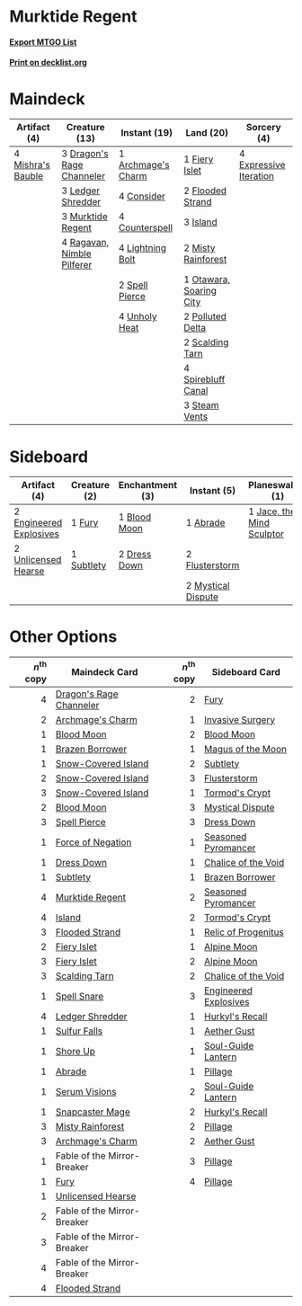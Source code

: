 # Murktide Regent

#### [Export MTGO List](../collection/Murktide%20Regent/Murktide%20Regent.txt)
#### [Print on decklist.org](http://decklist.org/?deckmain=1%09Archmage's%20Charm%0A4%09Consider%0A4%09Counterspell%0A3%09Dragon's%20Rage%20Channeler%0A4%09Expressive%20Iteration%0A1%09Fiery%20Islet%0A2%09Flooded%20Strand%0A3%09Island%0A3%09Ledger%20Shredder%0A4%09Lightning%20Bolt%0A4%09Mishra's%20Bauble%0A2%09Misty%20Rainforest%0A3%09Murktide%20Regent%0A1%09Otawara,%20Soaring%20City%0A2%09Polluted%20Delta%0A4%09Ragavan,%20Nimble%20Pilferer%0A2%09Scalding%20Tarn%0A2%09Spell%20Pierce%0A4%09Spirebluff%20Canal%0A3%09Steam%20Vents%0A4%09Unholy%20Heat&deckside=1%09Abrade%0A1%09Blood%20Moon%0A2%09Dress%20Down%0A2%09Engineered%20Explosives%0A2%09Flusterstorm%0A1%09Fury%0A1%09Jace,%20the%20Mind%20Sculptor%0A2%09Mystical%20Dispute%0A1%09Subtlety%0A2%09Unlicensed%20Hearse)
# Maindeck

|                                        Artifact (4)                                        |                                            Creature (13)                                            |                                        Instant (19)                                         |                                            Land (20)                                             |                                           Sorcery (4)                                           |
|--------------------------------------------------------------------------------------------|-----------------------------------------------------------------------------------------------------|---------------------------------------------------------------------------------------------|--------------------------------------------------------------------------------------------------|-------------------------------------------------------------------------------------------------|
|4 [Mishra's Bauble](http://gatherer.wizards.com/Pages/Card/Details.aspx?multiverseid=122122)|3 [Dragon's Rage Channeler](http://gatherer.wizards.com/Pages/Card/Details.aspx?multiverseid=522197) |1 [Archmage's Charm](http://gatherer.wizards.com/Pages/Card/Details.aspx?multiverseid=463989)|1 [Fiery Islet](http://gatherer.wizards.com/Pages/Card/Details.aspx?multiverseid=464187)          |4 [Expressive Iteration](http://gatherer.wizards.com/Pages/Card/Details.aspx?multiverseid=513678)|
|                                                                                            |3 [Ledger Shredder](http://gatherer.wizards.com/Pages/Card/Details.aspx?multiverseid=555247)         |4 [Consider](http://gatherer.wizards.com/Pages/Card/Details.aspx?multiverseid=534803)        |2 [Flooded Strand](http://gatherer.wizards.com/Pages/Card/Details.aspx?multiverseid=405098)       |                                                                                                 |
|                                                                                            |3 [Murktide Regent](http://gatherer.wizards.com/Pages/Card/Details.aspx?multiverseid=522128)         |4 [Counterspell](http://gatherer.wizards.com/Pages/Card/Details.aspx?multiverseid=699)       |3 [Island](http://gatherer.wizards.com/Pages/Card/Details.aspx?multiverseid=439857)               |                                                                                                 |
|                                                                                            |4 [Ragavan, Nimble Pilferer](http://gatherer.wizards.com/Pages/Card/Details.aspx?multiverseid=522214)|4 [Lightning Bolt](http://gatherer.wizards.com/Pages/Card/Details.aspx?multiverseid=806)     |2 [Misty Rainforest](http://gatherer.wizards.com/Pages/Card/Details.aspx?multiverseid=405102)     |                                                                                                 |
|                                                                                            |                                                                                                     |2 [Spell Pierce](http://gatherer.wizards.com/Pages/Card/Details.aspx?multiverseid=425876)    |1 [Otawara, Soaring City](http://gatherer.wizards.com/Pages/Card/Details.aspx?multiverseid=548584)|                                                                                                 |
|                                                                                            |                                                                                                     |4 [Unholy Heat](http://gatherer.wizards.com/Pages/Card/Details.aspx?multiverseid=522221)     |2 [Polluted Delta](http://gatherer.wizards.com/Pages/Card/Details.aspx?multiverseid=405104)       |                                                                                                 |
|                                                                                            |                                                                                                     |                                                                                             |2 [Scalding Tarn](http://gatherer.wizards.com/Pages/Card/Details.aspx?multiverseid=405107)        |                                                                                                 |
|                                                                                            |                                                                                                     |                                                                                             |4 [Spirebluff Canal](http://gatherer.wizards.com/Pages/Card/Details.aspx?multiverseid=417822)     |                                                                                                 |
|                                                                                            |                                                                                                     |                                                                                             |3 [Steam Vents](http://gatherer.wizards.com/Pages/Card/Details.aspx?multiverseid=405109)          |                                                                                                 |


# Sideboard

|                                          Artifact (4)                                           |                                    Creature (2)                                     |                                    Enchantment (3)                                    |                                         Instant (5)                                         |                                          Planeswalker (1)                                          |
|-------------------------------------------------------------------------------------------------|-------------------------------------------------------------------------------------|---------------------------------------------------------------------------------------|---------------------------------------------------------------------------------------------|----------------------------------------------------------------------------------------------------|
|2 [Engineered Explosives](http://gatherer.wizards.com/Pages/Card/Details.aspx?multiverseid=50139)|1 [Fury](http://gatherer.wizards.com/Pages/Card/Details.aspx?multiverseid=522202)    |1 [Blood Moon](http://gatherer.wizards.com/Pages/Card/Details.aspx?multiverseid=45386) |1 [Abrade](http://gatherer.wizards.com/Pages/Card/Details.aspx?multiverseid=430772)          |1 [Jace, the Mind Sculptor](http://gatherer.wizards.com/Pages/Card/Details.aspx?multiverseid=442051)|
|2 [Unlicensed Hearse](http://gatherer.wizards.com/Pages/Card/Details.aspx?multiverseid=555447)   |1 [Subtlety](http://gatherer.wizards.com/Pages/Card/Details.aspx?multiverseid=522143)|2 [Dress Down](http://gatherer.wizards.com/Pages/Card/Details.aspx?multiverseid=522115)|2 [Flusterstorm](http://gatherer.wizards.com/Pages/Card/Details.aspx?multiverseid=228255)    |                                                                                                    |
|                                                                                                 |                                                                                     |                                                                                       |2 [Mystical Dispute](http://gatherer.wizards.com/Pages/Card/Details.aspx?multiverseid=473020)|                                                                                                    |


# Other Options

|*n*<sup>th</sup> copy|                                          Maindeck Card                                           |*n*<sup>th</sup> copy|                                        Sideboard Card                                         |
|--------------------:|--------------------------------------------------------------------------------------------------|--------------------:|-----------------------------------------------------------------------------------------------|
|                    4|[Dragon's Rage Channeler](http://gatherer.wizards.com/Pages/Card/Details.aspx?multiverseid=522197)|                    2|[Fury](http://gatherer.wizards.com/Pages/Card/Details.aspx?multiverseid=522202)                |
|                    2|[Archmage's Charm](http://gatherer.wizards.com/Pages/Card/Details.aspx?multiverseid=463989)       |                    1|[Invasive Surgery](http://gatherer.wizards.com/Pages/Card/Details.aspx?multiverseid=409811)    |
|                    1|[Blood Moon](http://gatherer.wizards.com/Pages/Card/Details.aspx?multiverseid=45386)              |                    2|[Blood Moon](http://gatherer.wizards.com/Pages/Card/Details.aspx?multiverseid=45386)           |
|                    1|[Brazen Borrower](http://gatherer.wizards.com/Pages/Card/Details.aspx?multiverseid=473001)        |                    1|[Magus of the Moon](http://gatherer.wizards.com/Pages/Card/Details.aspx?multiverseid=136152)   |
|                    1|[Snow-Covered Island](http://gatherer.wizards.com/Pages/Card/Details.aspx?multiverseid=121130)    |                    2|[Subtlety](http://gatherer.wizards.com/Pages/Card/Details.aspx?multiverseid=522143)            |
|                    2|[Snow-Covered Island](http://gatherer.wizards.com/Pages/Card/Details.aspx?multiverseid=121130)    |                    3|[Flusterstorm](http://gatherer.wizards.com/Pages/Card/Details.aspx?multiverseid=228255)        |
|                    3|[Snow-Covered Island](http://gatherer.wizards.com/Pages/Card/Details.aspx?multiverseid=121130)    |                    1|[Tormod's Crypt](http://gatherer.wizards.com/Pages/Card/Details.aspx?multiverseid=389723)      |
|                    2|[Blood Moon](http://gatherer.wizards.com/Pages/Card/Details.aspx?multiverseid=45386)              |                    3|[Mystical Dispute](http://gatherer.wizards.com/Pages/Card/Details.aspx?multiverseid=473020)    |
|                    3|[Spell Pierce](http://gatherer.wizards.com/Pages/Card/Details.aspx?multiverseid=425876)           |                    3|[Dress Down](http://gatherer.wizards.com/Pages/Card/Details.aspx?multiverseid=522115)          |
|                    1|[Force of Negation](http://gatherer.wizards.com/Pages/Card/Details.aspx?multiverseid=464001)      |                    1|[Seasoned Pyromancer](http://gatherer.wizards.com/Pages/Card/Details.aspx?multiverseid=464094) |
|                    1|[Dress Down](http://gatherer.wizards.com/Pages/Card/Details.aspx?multiverseid=522115)             |                    1|[Chalice of the Void](http://gatherer.wizards.com/Pages/Card/Details.aspx?multiverseid=442211) |
|                    1|[Subtlety](http://gatherer.wizards.com/Pages/Card/Details.aspx?multiverseid=522143)               |                    1|[Brazen Borrower](http://gatherer.wizards.com/Pages/Card/Details.aspx?multiverseid=473001)     |
|                    4|[Murktide Regent](http://gatherer.wizards.com/Pages/Card/Details.aspx?multiverseid=522128)        |                    2|[Seasoned Pyromancer](http://gatherer.wizards.com/Pages/Card/Details.aspx?multiverseid=464094) |
|                    4|[Island](http://gatherer.wizards.com/Pages/Card/Details.aspx?multiverseid=439857)                 |                    2|[Tormod's Crypt](http://gatherer.wizards.com/Pages/Card/Details.aspx?multiverseid=389723)      |
|                    3|[Flooded Strand](http://gatherer.wizards.com/Pages/Card/Details.aspx?multiverseid=405098)         |                    1|[Relic of Progenitus](http://gatherer.wizards.com/Pages/Card/Details.aspx?multiverseid=174824) |
|                    2|[Fiery Islet](http://gatherer.wizards.com/Pages/Card/Details.aspx?multiverseid=464187)            |                    1|[Alpine Moon](http://gatherer.wizards.com/Pages/Card/Details.aspx?multiverseid=447264)         |
|                    3|[Fiery Islet](http://gatherer.wizards.com/Pages/Card/Details.aspx?multiverseid=464187)            |                    2|[Alpine Moon](http://gatherer.wizards.com/Pages/Card/Details.aspx?multiverseid=447264)         |
|                    3|[Scalding Tarn](http://gatherer.wizards.com/Pages/Card/Details.aspx?multiverseid=405107)          |                    2|[Chalice of the Void](http://gatherer.wizards.com/Pages/Card/Details.aspx?multiverseid=442211) |
|                    1|[Spell Snare](http://gatherer.wizards.com/Pages/Card/Details.aspx?multiverseid=446100)            |                    3|[Engineered Explosives](http://gatherer.wizards.com/Pages/Card/Details.aspx?multiverseid=50139)|
|                    4|[Ledger Shredder](http://gatherer.wizards.com/Pages/Card/Details.aspx?multiverseid=555247)        |                    1|[Hurkyl's Recall](http://gatherer.wizards.com/Pages/Card/Details.aspx?multiverseid=135260)     |
|                    1|[Sulfur Falls](http://gatherer.wizards.com/Pages/Card/Details.aspx?multiverseid=443135)           |                    1|[Aether Gust](http://gatherer.wizards.com/Pages/Card/Details.aspx?multiverseid=466796)         |
|                    1|[Shore Up](http://gatherer.wizards.com/Pages/Card/Details.aspx?multiverseid=574544)               |                    1|[Soul-Guide Lantern](http://gatherer.wizards.com/Pages/Card/Details.aspx?multiverseid=476488)  |
|                    1|[Abrade](http://gatherer.wizards.com/Pages/Card/Details.aspx?multiverseid=430772)                 |                    1|[Pillage](http://gatherer.wizards.com/Pages/Card/Details.aspx?multiverseid=14755)              |
|                    1|[Serum Visions](http://gatherer.wizards.com/Pages/Card/Details.aspx?multiverseid=50145)           |                    2|[Soul-Guide Lantern](http://gatherer.wizards.com/Pages/Card/Details.aspx?multiverseid=476488)  |
|                    1|[Snapcaster Mage](http://gatherer.wizards.com/Pages/Card/Details.aspx?multiverseid=227676)        |                    2|[Hurkyl's Recall](http://gatherer.wizards.com/Pages/Card/Details.aspx?multiverseid=135260)     |
|                    3|[Misty Rainforest](http://gatherer.wizards.com/Pages/Card/Details.aspx?multiverseid=405102)       |                    2|[Pillage](http://gatherer.wizards.com/Pages/Card/Details.aspx?multiverseid=14755)              |
|                    3|[Archmage's Charm](http://gatherer.wizards.com/Pages/Card/Details.aspx?multiverseid=463989)       |                    2|[Aether Gust](http://gatherer.wizards.com/Pages/Card/Details.aspx?multiverseid=466796)         |
|                    1|Fable of the Mirror-Breaker                                                                       |                    3|[Pillage](http://gatherer.wizards.com/Pages/Card/Details.aspx?multiverseid=14755)              |
|                    1|[Fury](http://gatherer.wizards.com/Pages/Card/Details.aspx?multiverseid=522202)                   |                    4|[Pillage](http://gatherer.wizards.com/Pages/Card/Details.aspx?multiverseid=14755)              |
|                    1|[Unlicensed Hearse](http://gatherer.wizards.com/Pages/Card/Details.aspx?multiverseid=555447)      |                     |                                                                                               |
|                    2|Fable of the Mirror-Breaker                                                                       |                     |                                                                                               |
|                    3|Fable of the Mirror-Breaker                                                                       |                     |                                                                                               |
|                    4|Fable of the Mirror-Breaker                                                                       |                     |                                                                                               |
|                    4|[Flooded Strand](http://gatherer.wizards.com/Pages/Card/Details.aspx?multiverseid=405098)         |                     |                                                                                               |


